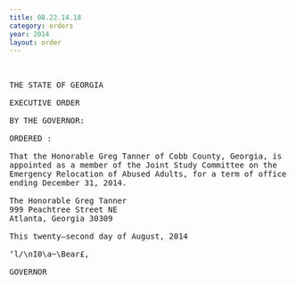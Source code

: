 ```yaml
---
title: 08.22.14.18
category: orders
year: 2014
layout: order
---
```


<pre> 

THE STATE OF GEORGIA

EXECUTIVE ORDER

BY THE GOVERNOR:

ORDERED :

That the Honorable Greg Tanner of Cobb County, Georgia, is
appointed as a member of the Joint Study Committee on the
Emergency Relocation of Abused Adults, for a term of office
ending December 31, 2014.

The Honorable Greg Tanner
999 Peachtree Street NE
Atlanta, Georgia 30309

This twenty—second day of August, 2014

‘l/\nI0\a~\Bear£,

GOVERNOR

</pre>
